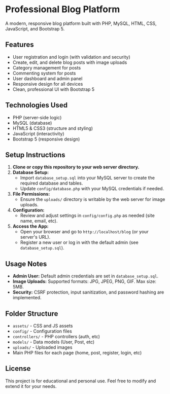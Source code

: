 # Professional Blog Platform

A modern, responsive blog platform built with PHP, MySQL, HTML, CSS, JavaScript, and Bootstrap 5.

## Features
- User registration and login (with validation and security)
- Create, edit, and delete blog posts with image uploads
- Category management for posts
- Commenting system for posts
- User dashboard and admin panel
- Responsive design for all devices
- Clean, professional UI with Bootstrap 5

## Technologies Used
- PHP (server-side logic)
- MySQL (database)
- HTML5 & CSS3 (structure and styling)
- JavaScript (interactivity)
- Bootstrap 5 (responsive design)

## Setup Instructions
1. **Clone or copy this repository to your web server directory.**
2. **Database Setup:**
   - Import `database_setup.sql` into your MySQL server to create the required database and tables.
   - Update `config/database.php` with your MySQL credentials if needed.
3. **File Permissions:**
   - Ensure the `uploads/` directory is writable by the web server for image uploads.
4. **Configuration:**
   - Review and adjust settings in `config/config.php` as needed (site name, email, etc).
5. **Access the App:**
   - Open your browser and go to `http://localhost/blog` (or your server's URL).
   - Register a new user or log in with the default admin (see `database_setup.sql`).

## Usage Notes
- **Admin User:** Default admin credentials are set in `database_setup.sql`.
- **Image Uploads:** Supported formats: JPG, JPEG, PNG, GIF. Max size: 5MB.
- **Security:** CSRF protection, input sanitization, and password hashing are implemented.

## Folder Structure
- `assets/` - CSS and JS assets
- `config/` - Configuration files
- `controllers/` - PHP controllers (auth, etc)
- `models/` - Data models (User, Post, etc)
- `uploads/` - Uploaded images
- Main PHP files for each page (home, post, register, login, etc)

## License
This project is for educational and personal use. Feel free to modify and extend it for your needs. 